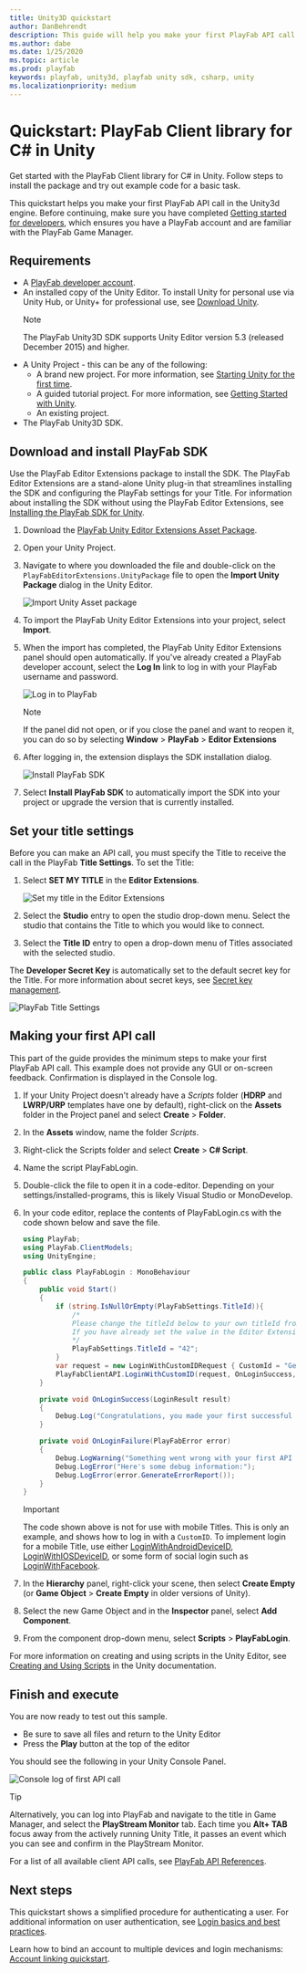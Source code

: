 ```yaml
---
title: Unity3D quickstart
author: DanBehrendt
description: This guide will help you make your first PlayFab API call in the Unity3d engine.
ms.author: dabe
ms.date: 1/25/2020
ms.topic: article
ms.prod: playfab
keywords: playfab, unity3d, playfab unity sdk, csharp, unity
ms.localizationpriority: medium
---
```


# Quickstart: PlayFab Client library for C# in Unity

Get started with the PlayFab Client library for C# in Unity. Follow steps to install the package and try out example code for a basic task.

This quickstart helps you make your first PlayFab API call in the Unity3d engine. Before continuing, make sure you have completed [Getting started for developers](../../personas/developer.md), which ensures you have a PlayFab account and are familiar with the PlayFab Game Manager.

## Requirements

- A [PlayFab developer account](https://developer.playfab.com/en-us/sign-up).
- An installed copy of the Unity Editor. To install Unity for personal use via Unity Hub, or Unity+ for professional use, see [Download Unity](https://unity3d.com/get-unity/download).
  > [!NOTE]
  > The PlayFab Unity3D SDK supports Unity Editor version 5.3 (released December 2015) and higher.
- A Unity Project - this can be any of the following:
  - A brand new project. For more information, see [Starting Unity for the first time](https://docs.unity3d.com/Manual/GettingStarted.html).
  - A guided tutorial project. For more information, see [Getting Started with Unity](https://learn.unity.com/).
  - An existing project.
- The PlayFab Unity3D SDK.

## Download and install PlayFab SDK

Use the PlayFab Editor Extensions package to install the SDK. The PlayFab Editor Extensions are a stand-alone Unity plug-in that streamlines installing the SDK and configuring the PlayFab settings for your Title. For information about installing the SDK without using the PlayFab Editor Extensions, see [Installing the PlayFab SDK for Unity](installing-unity3d-sdk.md#download-and-install-the-sdk-only).

1. Download the [PlayFab Unity Editor Extensions Asset Package](https://github.com/PlayFab/UnityEditorExtensions/raw/master/Packages/PlayFabEditorExtensions.unitypackage).
2. Open your Unity Project.
3. Navigate to where you downloaded the file and double-click on the `PlayFabEditorExtensions.UnityPackage` file to open the **Import Unity Package** dialog in the Unity Editor.

   ![Import Unity Asset package](media/import-uedex.png)
4. To import the PlayFab Unity Editor Extensions into your project, select **Import**.
5. When the import has completed, the PlayFab Unity Editor Extensions panel should open automatically. If you've already created a PlayFab developer account, select the **Log In** link to log in with your PlayFab username and password.

   ![Log in to PlayFab](media/extensions-login-dialog.png)
   > [!NOTE]
   > If the panel did not open, or if you close the panel and want to reopen it, you can do so by selecting **Window** > **PlayFab** > **Editor Extensions**
6. After logging in, the extension displays the SDK installation dialog.

   ![Install PlayFab SDK](media/install-sdk.png)
7. Select **Install PlayFab SDK** to automatically import the SDK into your project or upgrade the version that is currently installed.

## Set your title settings

Before you can make an API call, you must specify the Title to receive the call in the PlayFab **Title Settings**. To set the Title:

1. Select **SET MY TITLE** in the **Editor Extensions**.

    ![Set my title in the Editor Extensions](media/sdk-installation-success.png)

2. Select the **Studio** entry to open the studio drop-down menu. Select the studio that contains the Title to which you would like to connect.
3. Select the **Title ID** entry to open a drop-down menu of Titles associated with the selected studio.

The **Developer Secret Key** is automatically set to the default secret key for the Title. For more information about secret keys, see [Secret key management](../../features/config/gamemanager/secret-key-management.md).

![PlayFab Title Settings](media/save-title-settings-uedex.png)

## Making your first API call

This part of the guide provides the minimum steps to make your first PlayFab API call. This example does not provide any GUI or on-screen feedback. Confirmation is displayed in the Console log.

1. If your Unity Project doesn't already have a *Scripts* folder (**HDRP** and **LWRP/URP** templates have one by default), right-click on the **Assets** folder in the Project panel and select **Create** > **Folder**.
2. In the **Assets** window, name the folder *Scripts*.
3. Right-click the Scripts folder and select **Create** > **C# Script**.
4. Name the script PlayFabLogin.
5. Double-click the file to open it in a code-editor. Depending on your settings/installed-programs, this is likely Visual Studio or MonoDevelop.
6. In your code editor, replace the contents of PlayFabLogin.cs with the code shown below and save the file.

    ```csharp
    using PlayFab;
    using PlayFab.ClientModels;
    using UnityEngine;

    public class PlayFabLogin : MonoBehaviour
    {
        public void Start()
        {
            if (string.IsNullOrEmpty(PlayFabSettings.TitleId)){
                /*
                Please change the titleId below to your own titleId from PlayFab Game Manager.
                If you have already set the value in the Editor Extensions, this can be skipped.
                */
                PlayFabSettings.TitleId = "42";
            }
            var request = new LoginWithCustomIDRequest { CustomId = "GettingStartedGuide", CreateAccount = true};
            PlayFabClientAPI.LoginWithCustomID(request, OnLoginSuccess, OnLoginFailure);
        }

        private void OnLoginSuccess(LoginResult result)
        {
            Debug.Log("Congratulations, you made your first successful API call!");
        }

        private void OnLoginFailure(PlayFabError error)
        {
            Debug.LogWarning("Something went wrong with your first API call.  :(");
            Debug.LogError("Here's some debug information:");
            Debug.LogError(error.GenerateErrorReport());
        }
    }
    ```

    > [!IMPORTANT]
    > The code shown above is not for use with mobile Titles. This is only an example, and shows how to log in with a `CustomID`. To implement login for a mobile Title, use either
    [LoginWithAndroidDeviceID](xref:titleid.playfabapi.com.client.authentication.loginwithandroiddeviceid), [LoginWithIOSDeviceID](xref:titleid.playfabapi.com.client.authentication.loginwithiosdeviceid), or some form of social login such as [LoginWithFacebook](xref:titleid.playfabapi.com.client.authentication.loginwithfacebook).
7. In the **Hierarchy** panel, right-click your scene, then select **Create Empty** (or **Game Object** > **Create Empty** in older versions of Unity).
8. Select the new Game Object and in the **Inspector** panel, select **Add Component**.
9. From the component drop-down menu, select **Scripts** > **PlayFabLogin**.

For more information on creating and using scripts in the Unity Editor, see [Creating and Using Scripts](https://docs.unity3d.com/Manual/CreatingAndUsingScripts.html) in the Unity documentation.

## Finish and execute

You are now ready to test out this sample.

- Be sure to save all files and return to the Unity Editor
- Press the **Play** button at the top of the editor

You should see the following in your Unity Console Panel.

![Console log of first API call](media/first-call-log.png)  

> [!TIP]
>Alternatively, you can log into PlayFab and navigate to the title in Game Manager, and select the **PlayStream Monitor** tab. Each time you **Alt+ TAB** focus away from the actively running Unity Title, it passes an event which you can see and confirm in the PlayStream Monitor.

For a list of all available client API calls, see [PlayFab API References](../../api-references/index.md).

## Next steps

This quickstart shows a simplified procedure for authenticating a user. For additional information on user authentication, see [Login basics and best practices](../../features/authentication/login/login-basics-best-practices.md).

Learn how to bind an account to multiple devices and login mechanisms: [Account linking quickstart](../../features/authentication/login/quickstart.md).
